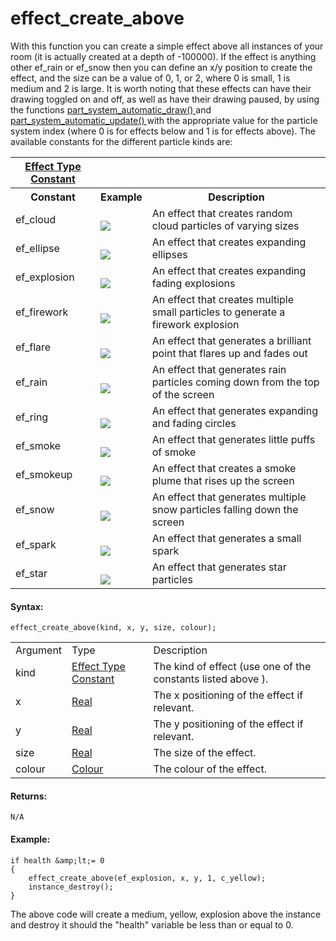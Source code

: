 # effect_create_above

With this function you can create a simple effect above all instances of
your room (it is actually created at a depth of -100000). If the effect
is anything other ef_rain or ef_snow then you can define an x/y position
to create the effect, and the size can be a value of 0, 1, or 2, where 0
is small, 1 is medium and 2 is large. It is worth noting that these
effects can have their drawing toggled on and off, as well as have their
drawing paused, by using the functions [ part_system_automatic_draw()
](Particle_Systems/part_system_automatic_draw) and [
part_system_automatic_update()
](Particle_Systems/part_system_automatic_update) with the
appropriate value for the particle system index (where 0 is for effects
below and 1 is for effects above). The available constants for the
different particle kinds are:

<table>
<tbody>
<tr class="header">
<th><span> <a
href="../../../../../GameMaker_Language/GML_Reference/Drawing/Particles/effect_create_above">Effect
Type Constant</a> </span></th>
<th></th>
<th></th>
</tr>
<tr class="odd">
<th>Constant</th>
<th>Example</th>
<th>Description</th>
</tr>

<tr class="odd">
<td><span> ef_cloud </span></td>
<td><br />
<img
src="https://gms.magecorn.com/Manual/assets/Images/Scripting_Reference/GML/Reference/Drawing/ef_cloud.png" /><br />
</td>
<td>An effect that creates random cloud particles of varying sizes</td>
</tr>
<tr class="even">
<td><span> ef_ellipse </span></td>
<td><br />
<img
src="https://gms.magecorn.com/Manual/assets/Images/Scripting_Reference/GML/Reference/Drawing/ef_ellipse.png" /><br />
</td>
<td>An effect that creates expanding ellipses</td>
</tr>
<tr class="odd">
<td><span> ef_explosion </span></td>
<td><br />
<img
src="https://gms.magecorn.com/Manual/assets/Images/Scripting_Reference/GML/Reference/Drawing/ef_explosion.png" /><br />
</td>
<td>An effect that creates expanding fading explosions</td>
</tr>
<tr class="even">
<td><span> ef_firework </span></td>
<td><br />
<img
src="https://gms.magecorn.com/Manual/assets/Images/Scripting_Reference/GML/Reference/Drawing/ef_firework.png" /><br />
</td>
<td>An effect that creates multiple small particles to generate a
firework explosion</td>
</tr>
<tr class="odd">
<td><span> ef_flare </span></td>
<td><br />
<img
src="https://gms.magecorn.com/Manual/assets/Images/Scripting_Reference/GML/Reference/Drawing/ef_flare.png" /><br />
</td>
<td>An effect that generates a brilliant point that flares up and fades
out</td>
</tr>
<tr class="even">
<td><span> ef_rain </span></td>
<td><br />
<img
src="https://gms.magecorn.com/Manual/assets/Images/Scripting_Reference/GML/Reference/Drawing/ef_rain.png" /><br />
</td>
<td>An effect that generates rain particles coming down from the top of
the screen</td>
</tr>
<tr class="odd">
<td><span> ef_ring </span></td>
<td><br />
<img
src="https://gms.magecorn.com/Manual/assets/Images/Scripting_Reference/GML/Reference/Drawing/ef_ring.png" /><br />
</td>
<td>An effect that generates expanding and fading circles</td>
</tr>
<tr class="even">
<td><span> ef_smoke </span></td>
<td><br />
<img
src="https://gms.magecorn.com/Manual/assets/Images/Scripting_Reference/GML/Reference/Drawing/ef_smoke.png" /><br />
</td>
<td>An effect that generates little puffs of smoke</td>
</tr>
<tr class="odd">
<td><span> ef_smokeup </span></td>
<td><br />
<img
src="https://gms.magecorn.com/Manual/assets/Images/Scripting_Reference/GML/Reference/Drawing/ef_smokeup.png" /><br />
</td>
<td>An effect that creates a smoke plume that rises up the screen</td>
</tr>
<tr class="even">
<td><span> ef_snow </span></td>
<td><br />
<img
src="https://gms.magecorn.com/Manual/assets/Images/Scripting_Reference/GML/Reference/Drawing/ef_snow.png" /><br />
</td>
<td>An effect that generates multiple snow particles falling down the
screen</td>
</tr>
<tr class="odd">
<td><span> ef_spark </span></td>
<td><br />
<img
src="https://gms.magecorn.com/Manual/assets/Images/Scripting_Reference/GML/Reference/Drawing/ef_spark.png" /><br />
</td>
<td>An effect that generates a small spark</td>
</tr>
<tr class="even">
<td><span> ef_star </span></td>
<td><br />
<img
src="https://gms.magecorn.com/Manual/assets/Images/Scripting_Reference/GML/Reference/Drawing/ef_star.png" /><br />
</td>
<td>An effect that generates star particles</td>
</tr>
</tbody>
</table>

#### Syntax:

``` gml
effect_create_above(kind, x, y, size, colour);
```

|          |                                                                                                                     |                                                                |
|----------|---------------------------------------------------------------------------------------------------------------------|----------------------------------------------------------------|
| Argument | Type                                                                                                                | Description                                                    |
| kind     |  [Effect Type Constant](../../../../../GameMaker_Language/GML_Reference/Drawing/Particles/effect_create_above)  | The kind of effect (use one of the constants listed above ).   |
| x        |  [Real](../../../../../GameMaker_Language/GML_Overview/Data_Types)                                              | The x positioning of the effect if relevant.                   |
| y        |  [Real](../../../../../GameMaker_Language/GML_Overview/Data_Types)                                              | The y positioning of the effect if relevant.                   |
| size     |  [Real](../../../../../GameMaker_Language/GML_Overview/Data_Types)                                              | The size of the effect.                                        |
| colour   |  [Colour](../../../../../GameMaker_Language/GML_Reference/Drawing/Colour_And_Alpha/Colour_And_Alpha)            | The colour of the effect.                                      |

#### Returns:

``` gml
N/A
```

#### Example:

``` gml
if health &amp;lt;= 0
{
    effect_create_above(ef_explosion, x, y, 1, c_yellow);
    instance_destroy();
}
```

The above code will create a medium, yellow, explosion above the
instance and destroy it should the "health" variable be less than or
equal to 0.
